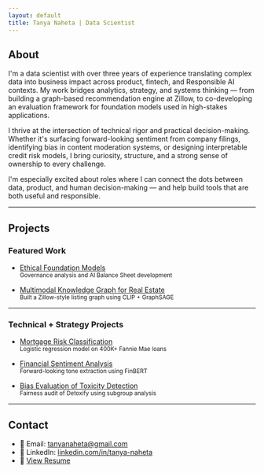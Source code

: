 ```yaml
---
layout: default
title: Tanya Naheta | Data Scientist
---
```


## About

I'm a data scientist with over three years of experience translating complex data into business impact across product, fintech, and Responsible AI contexts. My work bridges analytics, strategy, and systems thinking — from building a graph-based recommendation engine at Zillow, to co-developing an evaluation framework for foundation models used in high-stakes applications.

I thrive at the intersection of technical rigor and practical decision-making. Whether it's surfacing forward-looking sentiment from company filings, identifying bias in content moderation systems, or designing interpretable credit risk models, I bring curiosity, structure, and a strong sense of ownership to every challenge.

I'm especially excited about roles where I can connect the dots between data, product, and human decision-making — and help build tools that are both useful and responsible.

---

## Projects

### Featured Work

- [Ethical Foundation Models](projects/ethical-foundation-models.md)  
  <small>Governance analysis and AI Balance Sheet development</small>

- [Multimodal Knowledge Graph for Real Estate](projects/multimodal-knowledge-graph.md)  
  <small>Built a Zillow-style listing graph using CLIP + GraphSAGE</small>

---

### Technical + Strategy Projects

- [Mortgage Risk Classification](projects/mortgage-risk-classification.md)  
  <small>Logistic regression model on 400K+ Fannie Mae loans</small>

- [Financial Sentiment Analysis](projects/financial-sentiment-analysis.md)  
  <small>Forward-looking tone extraction using FinBERT</small>

- [Bias Evaluation of Toxicity Detection](projects/bias-toxicity-evaluation.md)  
  <small>Fairness audit of Detoxify using subgroup analysis</small>

---

## Contact

- 📧 Email: [tanyanaheta@gmail.com](mailto:tanyanaheta@gmail.com)  
- 🔗 LinkedIn: [linkedin.com/in/tanya-naheta](https://www.linkedin.com/in/tanya-naheta/)  
- 📄 [View Resume](resume.pdf)
